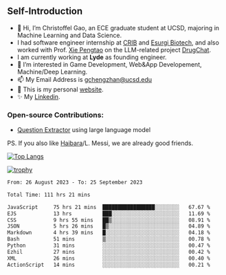 ## Self-Introduction
- 👋 Hi, I’m Christoffel Gao, an ECE graduate student at UCSD, majoring in Machine Learning and Data Science.
- I had software engineer internship at [CRIB](https://www.linkedin.com/company/trycrib/) and [Esurgi Biotech](https://myesurgi.com/), and also worked with Prof. [Xie Pengtao](https://pengtaoxie.github.io/) on the LLM-related project [DrugChat](https://github.com/UCSD-AI4H/drugchat).
- I am currently working at **Lyde** as founding engineer.
- 👀 I’m interested in Game Development, Web&App Developement, Machine/Deep Learning.
- 📫 My Email Address is gchengzhan@ucsd.edu
- 🌱 This is my personal [website](https://gaochengzhan.github.io/).
- ✨ My [Linkedin](https://www.linkedin.com/in/chengzhan-christoffel-gao/).

### Open-source Contributions:
- [Question Extractor](https://github.com/nestordemeure/question_extractor) using large language model

PS. If you also like [Haibara](https://www.detectiveconanworld.com/wiki/Ai_Haibara)/L. Messi, we are already good friends.

[![Top Langs](https://github-readme-stats.vercel.app/api/top-langs/?username=gaochengzhan&layout=compact&exclude_repo=CNN-based-Image-Recognition-for-AsianGiant-Hornets,Machine-Learning-and-Data-Computing-Tongji,NLP-on-Blogs-during-COVID-19-Pandemic,CSE258-Web-Mining-and-Recommder-System,Stock-Prediction-using-LSTM-Model)](https://github.com/anuraghazra/github-readme-stats)

[![trophy](https://github-profile-trophy.vercel.app/?username=gaochengzhan&theme=flat&row=1&margin-w=12)](https://github.com/ryo-ma/github-profile-trophy)

<!--START_SECTION:waka-->

```txt
From: 26 August 2023 - To: 25 September 2023

Total Time: 111 hrs 21 mins

JavaScript     75 hrs 21 mins  █████████████████░░░░░░░░   67.67 %
EJS            13 hrs          ███░░░░░░░░░░░░░░░░░░░░░░   11.69 %
CSS            9 hrs 55 mins   ██▒░░░░░░░░░░░░░░░░░░░░░░   08.91 %
JSON           5 hrs 26 mins   █▒░░░░░░░░░░░░░░░░░░░░░░░   04.89 %
Markdown       4 hrs 39 mins   █░░░░░░░░░░░░░░░░░░░░░░░░   04.18 %
Bash           51 mins         ▒░░░░░░░░░░░░░░░░░░░░░░░░   00.78 %
Python         31 mins         ░░░░░░░░░░░░░░░░░░░░░░░░░   00.47 %
Ezhil          27 mins         ░░░░░░░░░░░░░░░░░░░░░░░░░   00.42 %
XML            26 mins         ░░░░░░░░░░░░░░░░░░░░░░░░░   00.40 %
ActionScript   14 mins         ░░░░░░░░░░░░░░░░░░░░░░░░░   00.21 %
```

<!--END_SECTION:waka-->

<!---
gaochengzhan/gaochengzhan is a ✨ special ✨ repository because its `README.md` (this file) appears on your GitHub profile.
You can click the Preview link to take a look at your changes.
--->
